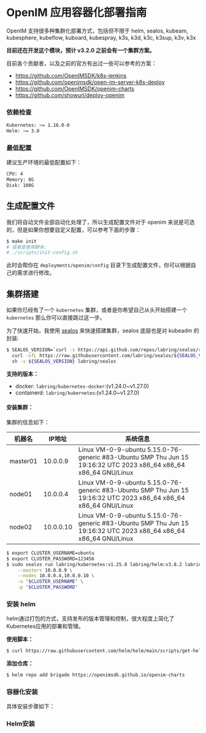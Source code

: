 # OpenIM 应用容器化部署指南

OpenIM 支持很多种集群化部署方式，包括但不限于 helm, sealos, kubeam, kubesphere, kubeflow, kuboard, kubespray, k3s, k3d, k3c, k3sup, k3v, k3x

**目前还在开发这个模块，预计 v3.2.0 之前会有一个集群方案。**

目前各个贡献者，以及之前的官方有出过一些可以参考的方案：

- https://github.com/OpenIMSDK/k8s-jenkins
- https://github.com/openimsdk/open-im-server-k8s-deploy
- https://github.com/OpenIMSDK/openim-charts
- https://github.com/showurl/deploy-openim


### 依赖检查

```bash
Kubernetes: >= 1.16.0-0
Helm: >= 3.0
```


### 最低配置

建议生产环境的最低配置如下：

```bash
CPU: 4
Memory: 8G
Disk: 100G
```

## 生成配置文件

我们将自动文件全部自动化处理了，所以生成配置文件对于 openim 来说是可选的，但是如果你想要自定义配置，可以参考下面的步骤：

```bash
$ make init
# 或者是使用脚本:
# ./scripts/init-config.sh
```
此时会帮你在 `deployments/openim/config` 目录下生成配置文件，你可以根据自己的需求进行修改。


## 集群搭建

如果你已经有了一个 `kubernetes` 集群，或者是你希望自己从头开始搭建一个 `kubernetes` 那么你可以直接跳过这一步。

为了快速开始，我使用 [sealos](https://github.com/labring/sealos) 来快速搭建集群，sealos 底层也是对 kubeadm 的封装:

```bash
$ SEALOS_VERSION=`curl -s https://api.github.com/repos/labring/sealos/releases/latest | grep -oE '"tag_name": "[^"]+"' | head -n1 | cut -d'"' -f4` && \
  curl -sfL https://raw.githubusercontent.com/labring/sealos/${SEALOS_VERSION}/scripts/install.sh |
  sh -s ${SEALOS_VERSION} labring/sealos
```

**支持的版本：**

+ docker: `labring/kubernetes-docker`:(v1.24.0~v1.27.0)
+ containerd: `labring/kubernetes`:(v1.24.0~v1.27.0)


#### 安装集群：

集群的信息如下：

| 机器名   | IP地址          | 系统信息                                                                                                    |
|---------|-----------------|------------------------------------------------------------------------------------------------------------|
| master01| 10.0.0.9   | Linux VM-0-9-ubuntu 5.15.0-76-generic #83-Ubuntu SMP Thu Jun 15 19:16:32 UTC 2023 x86_64 x86_64 x86_64 GNU/Linux |
| node01  | 10.0.0.4   | Linux VM-0-9-ubuntu 5.15.0-76-generic #83-Ubuntu SMP Thu Jun 15 19:16:32 UTC 2023 x86_64 x86_64 x86_64 GNU/Linux |
| node02  | 10.0.0.10  | Linux VM-0-9-ubuntu 5.15.0-76-generic #83-Ubuntu SMP Thu Jun 15 19:16:32 UTC 2023 x86_64 x86_64 x86_64 GNU/Linux |

```bash
$ export CLUSTER_USERNAME=ubuntu
$ export CLUSTER_PASSWORD=123456
$ sudo sealos run labring/kubernetes:v1.25.0 labring/helm:v3.8.2 labring/calico:v3.24.1 \
    --masters 10.0.0.9 \
    --nodes 10.0.0.4,10.0.0.10 \
    -u "$CLUSTER_USERNAME" \
    -p "$CLUSTER_PASSWORD"
```

### 安装 helm

helm通过打包的方式，支持发布的版本管理和控制，很大程度上简化了Kubernetes应用的部署和管理。


**使用脚本：**

```bash
$ curl https://raw.githubusercontent.com/helm/helm/main/scripts/get-helm-3 | bash
```

**添加仓库：**

```bash
$ helm repo add brigade https://openimsdk.github.io/openim-charts
```


### 容器化安装

具体安装步骤如下：



### Helm安装
